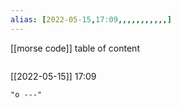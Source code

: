 ```yaml
---
alias: [2022-05-15,17:09,,,,,,,,,,,]
---
```

[[morse code]]
table of content
```toc
```

[[2022-05-15]] 17:09

```query
"o ---"
```